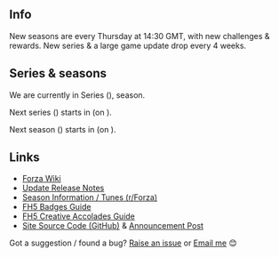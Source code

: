 ## Info

New seasons are every Thursday at 14:30 GMT, with new challenges & rewards. New series & a large game update drop every 4 weeks.
      
## Series & seasons

We are currently in Series <span id="current-series-number"></span> (<a id="current-series-link" target="_blank"></a>), <span id="current-season-name"></span> season.

Next series (<a id="next-series-link" target="_blank"></a>) starts in <b id="next-series-countdown"></b> (on <span id="next-series-date"></span>).

Next season (<span id="next-season-name"></span>) starts in <b id="next-season-countdown"></b> (on <span id="next-season-date"></span>).

## Links

* [Forza Wiki](https://forza.fandom.com/wiki/Forza_Horizon_5)
* [Update Release Notes](https://forza.net/news)
* [Season Information / Tunes (r/Forza)](https://www.reddit.com/r/forza/about/sticky?num=1)
* [FH5 Badges Guide](https://jakelee.co.uk/complete-guide-to-forza-horizon-5-badges/)
* [FH5 Creative Accolades Guide](https://jakelee.co.uk/forza-horizon-5-creative-accolades/)
* [Site Source Code (GitHub)](https://github.com/JakeSteam/ForzaUpdate) & [Announcement Post](https://blog.jakelee.co.uk/forza-update-timer-miniproject/)

Got a suggestion / found a bug? [Raise an issue](https://github.com/JakeSteam/ForzaUpdate/issues) or [Email me](mailto:forza@jakelee.co.uk) 😊
